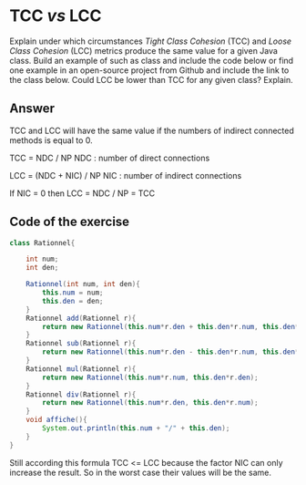# TCC *vs* LCC

Explain under which circumstances *Tight Class Cohesion* (TCC) and *Loose Class Cohesion* (LCC) metrics produce the same value for a given Java class. Build an example of such as class and include the code below or find one example in an open-source project from Github and include the link to the class below. Could LCC be lower than TCC for any given class? Explain.

## Answer

TCC and LCC will have the same value if the numbers of indirect connected methods is equal to 0.

TCC = NDC / NP
NDC : number of direct connections

LCC = (NDC + NIC) / NP
NIC : number of indirect connections

If NIC = 0 then LCC = NDC / NP = TCC












## Code of the exercise
```java
class Rationnel{

    int num;
    int den;

    Rationnel(int num, int den){
        this.num = num;
        this.den = den;
    }
    Rationnel add(Rationnel r){
        return new Rationnel(this.num*r.den + this.den*r.num, this.den*r.den);
    }
    Rationnel sub(Rationnel r){
        return new Rationnel(this.num*r.den - this.den*r.num, this.den*r.den);
    }
    Rationnel mul(Rationnel r){
        return new Rationnel(this.num*r.num, this.den*r.den);
    }
    Rationnel div(Rationnel r){
        return new Rationnel(this.num*r.den, this.den*r.num);
    }
    void affiche(){
        System.out.println(this.num + "/" + this.den);
    }    
}
```
Still according this formula TCC <= LCC because the factor NIC can only increase the result. So in the worst case their values will be the same.